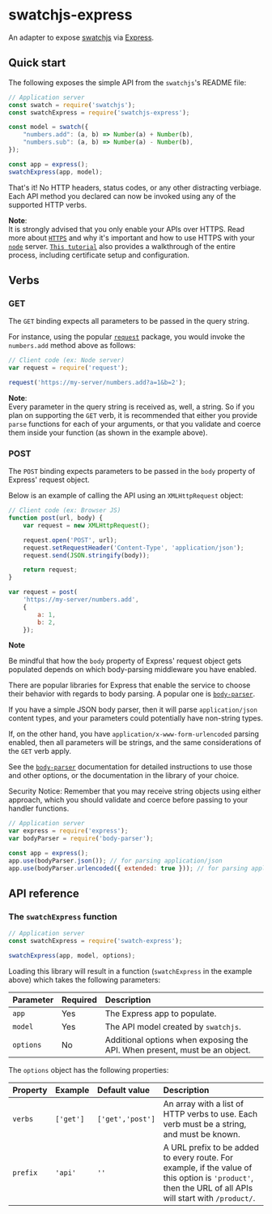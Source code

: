 # swatchjs-express

An adapter to expose [swatchjs]() via [Express](https://www.npmjs.com/package/express).

## Quick start

The following exposes the simple API from the `swatchjs`'s README file:

```javascript
// Application server
const swatch = require('swatchjs');
const swatchExpress = require('swatchjs-express');

const model = swatch({
    "numbers.add": (a, b) => Number(a) + Number(b),
    "numbers.sub": (a, b) => Number(a) - Number(b),
});

const app = express();
swatchExpress(app, model);
```

That's it! No HTTP headers, status codes, or any other distracting verbiage.
Each API method you declared can now be invoked using any of the supported HTTP
verbs.

**Note**:<br/>
It is strongly advised that you only enable your APIs over HTTPS. Read more
about [`HTTPS`](https://en.wikipedia.org/wiki/HTTPS#Overview) and why it's important
and how to use HTTPS with your [`node`](https://nodejs.org/api/https.html) server.
[`This tutorial`](https://engineering.circle.com/https-authorized-certs-with-node-js-315e548354a2)
also provides a walkthrough of the entire process, including certificate setup and configuration.

## Verbs

### GET

The `GET` binding expects all parameters to be passed in the query string.

For instance, using the popular [`request`](https://www.npmjs.com/package/request)
package, you would invoke the `numbers.add` method above as follows:

```javascript
// Client code (ex: Node server)
var request = require('request');

request('https://my-server/numbers.add?a=1&b=2');
```

**Note**:<br/>
Every parameter in the query string is received as, well, a string. So if you
plan on supporting the `GET` verb, it is recommended that either you provide
`parse` functions for each of your arguments, or that you validate and coerce
them inside your function (as shown in the example above).

### POST

The `POST` binding expects parameters to be passed in the `body` property of
Express' request object.

Below is an example of calling the API using an `XMLHttpRequest` object:

```javascript
// Client code (ex: Browser JS)
function post(url, body) {
    var request = new XMLHttpRequest();

    request.open('POST', url);
    request.setRequestHeader('Content-Type', 'application/json');
    request.send(JSON.stringify(body));

    return request;
}

var request = post(
    'https://my-server/numbers.add',
    {
        a: 1,
        b: 2,
    });
```

**Note**<br/>

Be mindful that how the `body` property of Express' request object gets
populated depends on which body-parsing middleware you have enabled.

There are popular libraries for Express that enable the service to choose their
behavior with regards to body parsing. A popular one is
[`body-parser`](https://www.npmjs.com/package/body-parser).

If you have a simple JSON body parser, then it will parse `application/json`
content types, and your parameters could potentially have non-string types.

If, on the other hand, you have `application/x-www-form-urlencoded` parsing
enabled, then all parameters will be strings, and the same considerations of the
`GET` verb apply.

See the [`body-parser`](https://www.npmjs.com/package/body-parser)
documentation for detailed instructions to use those and other options, or the
documentation in the library of your choice.

 Security Notice: Remember that you may receive string objects using either approach,
 which you should validate and coerce before passing to your handler functions.

```javascript
// Application server
var express = require('express');
var bodyParser = require('body-parser');

const app = express();
app.use(bodyParser.json()); // for parsing application/json
app.use(bodyParser.urlencoded({ extended: true })); // for parsing application/x-www-form-urlencoded
```

## API reference

### The `swatchExpress` function

```javascript
// Application server
const swatchExpress = require('swatch-express');

swatchExpress(app, model, options);
```

Loading this library will result in a function  (`swatchExpress` in the
example above) which takes the following parameters:

| Parameter | Required  | Description   |
|:---       |:---       |:---           |
|`app`      | Yes       | The Express app to populate.              |
|`model`    | Yes       | The API model created by `swatchjs`.      |
|`options`  | No        | Additional options when exposing the API. When present, must be an object. |

The `options` object has the following properties:

| Property  | Example   | Default value     | Description   |
|:---       |:---       |:---               |:---           |
|`verbs`    |`['get']`  |`['get','post']`   | An array with a list of HTTP verbs to use. Each verb must be a string, and must be known. |
|`prefix`   |`'api'`    |`''`               | A URL prefix to be added to every route. For example, if the value of this option is `'product'`, then the URL of all APIs will start with `/product/`.   |
